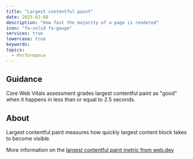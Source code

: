 ```yaml
---
title: "Largest contentful paint"
date: 2025-02-08
description: "How fast the majority of a page is rendered"
icon: "fa-solid fa-gauge"
services: true
lowercase: true
keywords: 
topics:
  - Performance
---
```


## Guidance

Core Web Vitals assessment grades largest contentful paint as "good" when it happens in less than or equal to 2.5 seconds.

## About

Largest contentful paint measures how quickly largest content block takes to become visible.

More information on the <a href="https://web.dev/articles/lcp">largest contentful paint metric from web.dev</a>